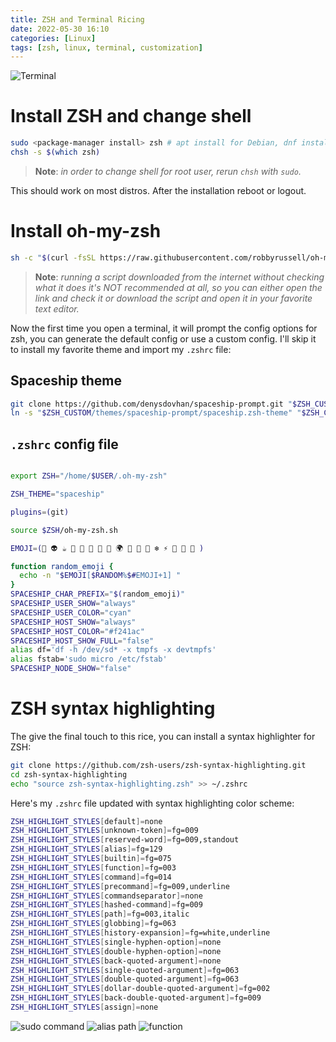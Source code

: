 ```yaml
---
title: ZSH and Terminal Ricing
date: 2022-05-30 16:10
categories: [Linux]
tags: [zsh, linux, terminal, customization]
---
```


![Terminal](../../assets/img/terminal-rice.png)

# Install ZSH and change shell

```bash
sudo <package-manager install> zsh # apt install for Debian, dnf install for Fedora, etc.
chsh -s $(which zsh)
```
>**Note**: *in order to change shell for root user, rerun `chsh` with `sudo`.*

This should work on most distros. After the installation reboot or logout.

# Install oh-my-zsh

```bash
sh -c "$(curl -fsSL https://raw.githubusercontent.com/robbyrussell/oh-my-zsh/master/tools/install.sh)"
```
>**Note**: *running a script downloaded from the internet without checking what it does it's NOT recommended at all, so you can either open the link and check it or download the script and open it in your favorite text editor.*

Now the first time you open a terminal, it will prompt the config options for zsh, you can generate the default config or use a custom config. I'll skip it to install my favorite theme and import my `.zshrc` file:

## Spaceship theme
```bash
git clone https://github.com/denysdovhan/spaceship-prompt.git "$ZSH_CUSTOM/themes/spaceship-prompt" --depth=1
ln -s "$ZSH_CUSTOM/themes/spaceship-prompt/spaceship.zsh-theme" "$ZSH_CUSTOM/themes/spaceship.zsh-theme" 
```

## `.zshrc` config file
```bash

export ZSH="/home/$USER/.oh-my-zsh"

ZSH_THEME="spaceship"

plugins=(git)

source $ZSH/oh-my-zsh.sh

EMOJI=(🚀 👽 ☕ 🐧 🍻 🔮 💾 🍪 🌍 🐫 🦊 🦄 ❄️ ⚡ 🎄 🌈 👻 )

function random_emoji {
  echo -n "$EMOJI[$RANDOM%$#EMOJI+1] "
}
SPACESHIP_CHAR_PREFIX="$(random_emoji)"
SPACESHIP_USER_SHOW="always"
SPACESHIP_USER_COLOR="cyan"
SPACESHIP_HOST_SHOW="always"
SPACESHIP_HOST_COLOR="#f241ac"
SPACESHIP_HOST_SHOW_FULL="false"
alias df='df -h /dev/sd* -x tmpfs -x devtmpfs'
alias fstab='sudo micro /etc/fstab'
SPACESHIP_NODE_SHOW="false"
```

# ZSH syntax highlighting

The give the final touch to this rice, you can install a syntax highlighter for ZSH:

```bash
git clone https://github.com/zsh-users/zsh-syntax-highlighting.git
cd zsh-syntax-highlighting
echo "source zsh-syntax-highlighting.zsh" >> ~/.zshrc
```
Here's my `.zshrc` file updated with syntax highlighting color scheme:

```bash
ZSH_HIGHLIGHT_STYLES[default]=none
ZSH_HIGHLIGHT_STYLES[unknown-token]=fg=009
ZSH_HIGHLIGHT_STYLES[reserved-word]=fg=009,standout
ZSH_HIGHLIGHT_STYLES[alias]=fg=129
ZSH_HIGHLIGHT_STYLES[builtin]=fg=075
ZSH_HIGHLIGHT_STYLES[function]=fg=003
ZSH_HIGHLIGHT_STYLES[command]=fg=014
ZSH_HIGHLIGHT_STYLES[precommand]=fg=009,underline
ZSH_HIGHLIGHT_STYLES[commandseparator]=none
ZSH_HIGHLIGHT_STYLES[hashed-command]=fg=009
ZSH_HIGHLIGHT_STYLES[path]=fg=003,italic
ZSH_HIGHLIGHT_STYLES[globbing]=fg=063
ZSH_HIGHLIGHT_STYLES[history-expansion]=fg=white,underline
ZSH_HIGHLIGHT_STYLES[single-hyphen-option]=none
ZSH_HIGHLIGHT_STYLES[double-hyphen-option]=none
ZSH_HIGHLIGHT_STYLES[back-quoted-argument]=none
ZSH_HIGHLIGHT_STYLES[single-quoted-argument]=fg=063
ZSH_HIGHLIGHT_STYLES[double-quoted-argument]=fg=063
ZSH_HIGHLIGHT_STYLES[dollar-double-quoted-argument]=fg=002
ZSH_HIGHLIGHT_STYLES[back-double-quoted-argument]=fg=009
ZSH_HIGHLIGHT_STYLES[assign]=none
```

![sudo command](../../assets/img/rice-sudo-command.png) 
![alias path](../../assets/img/rice-alias-path.png) 
![function](../../assets/img/rice-function.png) 
